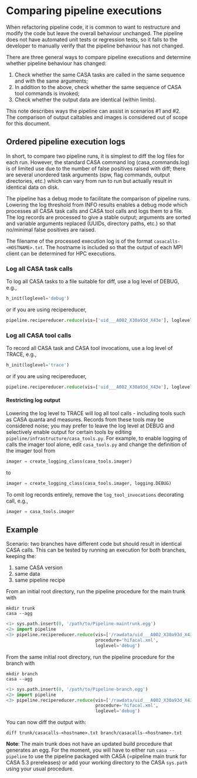 # Comparing pipeline executions

When refactoring pipeline code, it is common to want to restructure and
modify the code but leave the overall behaviour unchanged. The pipeline does
not have automated unit tests or regression tests, so it falls to the
developer to manually verify that the pipeline behaviour has not changed.

There are three general ways to compare pipeline executions and determine
whether pipeline behaviour has changed:

1. Check whether the same CASA tasks are called in the same sequence and with
   the same arguments;
1. In addition to the above, check whether the same sequence of CASA tool
   commands is invoked;
1. Check whether the output data are identical (within limits).

This note describes ways the pipeline can assist in scenarios #1 and #2. The
comparison of output caltables and images is considered out of scope for this
document.

## Ordered pipeline execution logs

In short, to compare two pipeline runs, it is simplest to diff the log files
for each run. However, the standard CASA command log (casa_commands.log) is of
limited use due to the number of false positives raised with diff; there are
several unordered task arguments (spw, flag commands, output directories,
etc.) which can vary from run to run but actually result in identical data on
disk.

The pipeline has a debug mode to facilitate the comparison of pipeline runs.
Lowering the log threshold from INFO results enables a debug mode which
processes all CASA task calls and CASA tool calls and logs them to a file. The
log records are processed to give a stable output; arguments are sorted and
variable arguments replaced (UUIDs, directory paths, etc.) so that no/minimal
false positives are raised.

The filename of the processed execution log is of the format
`casacalls-<HOSTNAME>.txt`. The hostname is included so that the output of
each MPI client can be determined for HPC executions.

### Log all CASA task calls

To log all CASA tasks to a file suitable for diff, use a log level of DEBUG, e.g.,

```python
h_init(loglevel='debug')
```

or if you are using recipereducer,

```python
pipeline.recipereducer.reduce(vis=['uid___A002_X30a93d_X43e'], loglevel='debug')
```

### Log all CASA tool calls

To record all CASA task and CASA tool invocations, use a log level of TRACE,
e.g.,

```python
h_init(loglevel='trace')
```

or if you are using recipereducer,

```python
pipeline.recipereducer.reduce(vis=['uid___A002_X30a93d_X43e'], loglevel='trace')
```

#### Restricting log output

Lowering the log level to TRACE will log all tool calls - including tools such
as CASA quanta and measures. Records from these tools may be considered noise;
you may prefer to leave the log level at DEBUG and selectively enable output
for certain tools by editing `pipeline/infrastructure/casa_tools.py`. For
example, to enable logging of calls the imager tool alone, edit `casa_tools.py`
and change the definition of the imager tool from

```python
imager = create_logging_class(casa_tools.imager)
```

to

```python
imager = create_logging_class(casa_tools.imager, logging.DEBUG)
```

To omit log records entirely, remove the `log_tool_invocations` decorating
call, e.g.,

```python
imager = casa_tools.imager
```

## Example

Scenario: two branches have different code but should result in identical CASA
calls. This can be tested by running an execution for both branches, keeping the:

1. same CASA version
1. same data
1. same pipeline recipe

From an initial root directory, run the pipeline procedure for the main trunk with

```console
mkdir trunk
casa --agg
```

```python
<1> sys.path.insert(0, '/path/to/Pipeline-maintrunk.egg')
<2> import pipeline
<3> pipeline.recipereducer.reduce(vis=['/rawdata/uid___A002_X30a93d_X43e'],
                                  procedure='hifacal.xml',
                                  loglevel='debug')
```

From the same initial root directory, run the pipeline procedure for the branch with

```console
mkdir branch
casa --agg
```

```python
<1> sys.path.insert(0, '/path/to/Pipeline-branch.egg')
<2> import pipeline
<3> pipeline.recipereducer.reduce(vis=['/rawdata/uid___A002_X30a93d_X43e'],
                                  procedure='hifacal.xml',
                                  loglevel='debug')
```

You can now diff the output with:

```console
diff trunk/casacalls-<hostname>.txt branch/casacalls-<hostname>.txt
```

**Note**: The main trunk does not have an updated build procedure that
generates an egg. For the moment, you will have to either run `casa --pipeline` to use the pipeline packaged with CASA (=pipeline main trunk for
CASA 5.3 prereleases) or add your working directory to the CASA `sys.path`
using your usual procedure.
